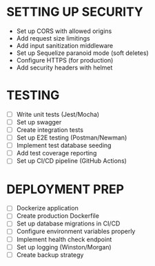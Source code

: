 # SETTING UP SECURITY

- Set up CORS with allowed origins
- Add request size limitings
- Add input sanitization middleware
- Set up Sequelize paranoid mode (soft deletes)
- Configure HTTPS (for production)
- Add security headers with helmet

# TESTING

- [ ] Write unit tests (Jest/Mocha)
- [ ] Set up swagger
- [ ] Create integration tests
- [ ] Set up E2E testing (Postman/Newman)
- [ ] Implement test database seeding
- [ ] Add test coverage reporting
- [ ] Set up CI/CD pipeline (GitHub Actions)

# DEPLOYMENT PREP

- [ ] Dockerize application
- [ ] Create production Dockerfile
- [ ] Set up database migrations in CI/CD
- [ ] Configure environment variables properly
- [ ] Implement health check endpoint
- [ ] Set up logging (Winston/Morgan)
- [ ] Create backup strategy
